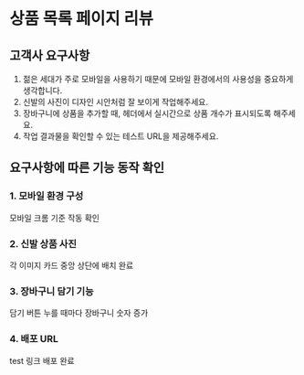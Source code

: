 # 상품 목록 페이지 리뷰

## 고객사 요구사항
1. 젊은 세대가 주로 모바일을 사용하기 때문에 모바일 환경에서의 사용성을 중요하게 생각합니다.
2. 신발의 사진이 디자인 시안처럼 잘 보이게 작업해주세요.
3. 장바구니에 상품을 추가할 때, 헤더에서 실시간으로 상품 개수가 표시되도록 해주세요.
4. 작업 결과물을 확인할 수 있는 테스트 URL을 제공해주세요.

## 요구사항에 따른 기능 동작 확인



### 1. 모바일 환경 구성
모바일 크롬 기준 작동 확인

### 2. 신발 상품 사진
각 이미지 카드 중앙 상단에 배치 완료

### 3. 장바구니 담기 기능
담기 버튼 누를 때마다 장바구니 숫자 증가

### 4. 배포 URL
test 링크 배포 완료
